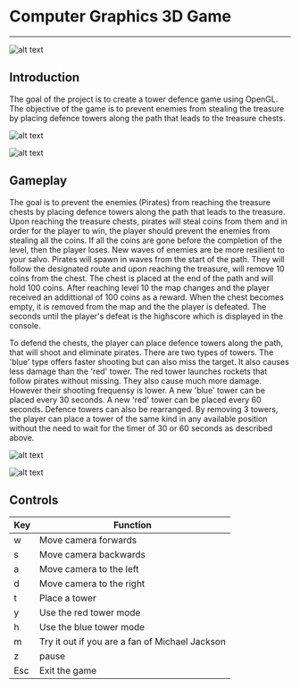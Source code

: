 # Computer Graphics 3D Game
---
![alt text](https://github.com/marprok/computer_graphics_project/blob/master/Assets/MarkdownImages/1.png)

## Introduction
The goal of the project is to create a tower defence game using OpenGL. The objective of the game is to prevent enemies from stealing the treasure by placing defence towers along the path that leads to the treasure chests. 

![alt text](https://github.com/marprok/computer_graphics_project/blob/master/Assets/MarkdownImages/2.png)

![alt text](https://github.com/marprok/computer_graphics_project/blob/master/Assets/MarkdownImages/3.png)

## Gameplay
The goal is to prevent the enemies (Pirates) from reaching the treasure chests by placing defence towers along the path that leads to the treasure. Upon reaching the treasure chests, pirates will steal coins from them and in order for the player to win, the player should prevent the enemies from stealing all the coins. If all the coins are gone before the completion of the level, then the player loses. New waves of enemies are be more resilient to your salvo.
Pirates will spawn in waves from the start of the path. They will follow the designated route and upon reaching the treasure, will remove 10 coins from the chest. The chest is placed at the end of the path and will hold 100 coins. After reaching level 10 the map changes and the player received an addittional of 100 coins as a reward. When the chest becomes empty, it is removed from the map and the the player is defeated. The seconds until the player's defeat is the highscore which is displayed in the console.
         
To defend the chests, the player can place defence towers along the path, that will shoot and eliminate pirates. There are two types of towers. The 'blue' type offers faster shooting but can also miss the target. It also causes less damage than the 'red' tower. The red tower launches rockets that follow pirates without missing. They also cause much more damage. However their shooting frequensy is lower. A new 'blue' tower can be placed every 30 seconds. A new 'red' tower can be placed every 60 seconds. Defence towers can also be rearranged. By removing 3 towers, the player can place a tower of the same kind in any available position without the need to wait for the timer of 30 or 60 seconds as described above.

![alt text](https://github.com/marprok/computer_graphics_project/blob/master/Assets/MarkdownImages/4.png)

![alt text](https://github.com/marprok/computer_graphics_project/blob/master/Assets/MarkdownImages/5.png)


## Controls

| Key | Function |
| ------ | ----------- |
| w | Move camera forwards |
| s | Move camera backwards |
| a| Move camera to the left|
| d| Move camera to the right|
| t| Place a tower|
| y| Use the red tower mode|
| h| Use the blue tower mode|
| m| Try it out if you are a fan of Michael Jackson|
| z| pause|
| Esc| Exit the game|
